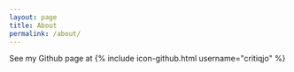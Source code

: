 ```yaml
---
layout: page
title: About
permalink: /about/
---
```


See my Github page at {% include icon-github.html username="critiqjo" %}
